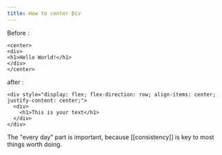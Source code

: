 ```yaml
---
title: How to center Div
---
```

Before :
```
<center>
<div>
<h1>Hello World!</h1>
</div>
</center>
```
after :
```
<div style="display: flex; flex-direction: row; align-items: center; justify-content: center;">
  <div>
    <h1>This is your text</h1>
  </div>
</div>
```
The "every day" part is important, because [[consistency]] is key to most things worth doing.